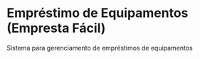 # Empréstimo de Equipamentos (Empresta Fácil)
 Sistema para gerenciamento de empréstimos de equipamentos
